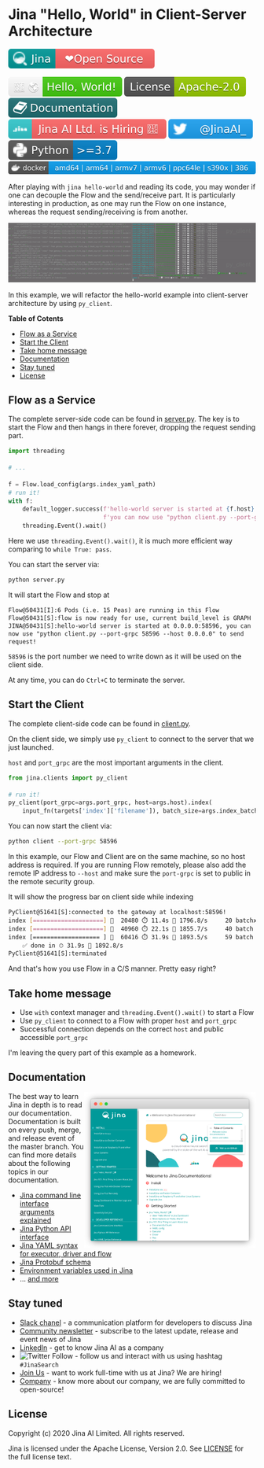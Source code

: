 # Jina "Hello, World" in Client-Server Architecture

<p align="center">
 
[![Jina](https://github.com/jina-ai/jina/blob/master/.github/badges/jina-badge.svg "We fully commit to open-source")](https://jina.ai)

[![Jina](https://github.com/jina-ai/jina/blob/master/.github/badges/jina-hello-world-badge.svg "Run Jina 'Hello, World!' without installing anything")](https://github.com/jina-ai/jina#jina-hello-world-)
[![Jina](https://github.com/jina-ai/jina/blob/master/.github/badges/license-badge.svg "Jina is licensed under Apache-2.0")](#license)
[![Jina Docs](https://github.com/jina-ai/jina/blob/master/.github/badges/docs-badge.svg "Checkout our docs and learn Jina")](https://docs.jina.ai)
[![We are hiring](https://github.com/jina-ai/jina/blob/master/.github/badges/jina-corp-badge-hiring.svg "We are hiring full-time position at Jina")](https://jobs.jina.ai)
<a href="https://twitter.com/intent/tweet?text=%F0%9F%91%8DCheck+out+Jina%3A+the+New+Open-Source+Solution+for+Neural+Information+Retrieval+%F0%9F%94%8D%40JinaAI_&url=https%3A%2F%2Fgithub.com%2Fjina-ai%2Fjina&hashtags=JinaSearch&original_referer=http%3A%2F%2Fgithub.com%2F&tw_p=tweetbutton" target="_blank">
  <img src="https://github.com/jina-ai/jina/blob/master/.github/badges/twitter-badge.svg"
       alt="tweet button" title="👍Share Jina with your friends on Twitter"></img>
</a>
[![Python 3.7 3.8](https://github.com/jina-ai/jina/blob/master/.github/badges/python-badge.svg "Jina supports Python 3.7 and above")](#)
[![Docker](https://github.com/jina-ai/jina/blob/master/.github/badges/docker-badge.svg "Jina is multi-arch ready, can run on differnt architectures")](https://hub.docker.com/r/jinaai/jina/tags)

</p>

After playing with `jina hello-world` and reading its code, you may wonder if one can decouple the Flow and the send/receive part. It is particularly interesting in production, as one may run the Flow on one instance, whereas the request sending/receiving is from another.

![Hello-worl in CS](hello-world-cs.gif)

In this example, we will refactor the hello-world example into client-server architecture by using `py_client`.

<!-- START doctoc generated TOC please keep comment here to allow auto update -->
<!-- DON'T EDIT THIS SECTION, INSTEAD RE-RUN doctoc TO UPDATE -->
**Table of Cotents**

- [Flow as a Service](#flow-as-a-service)
- [Start the Client](#start-the-client)
- [Take home message](#take-home-message)
- [Documentation](#documentation)
- [Stay tuned](#stay-tuned)
- [License](#license)

<!-- END doctoc generated TOC please keep comment here to allow auto update -->


## Flow as a Service

The complete server-side code can be found in [server.py](server.py). The key is to start the Flow and then hangs in there forever, dropping the request sending part. 

```python
import threading

# ...

f = Flow.load_config(args.index_yaml_path)
# run it!
with f:
    default_logger.success(f'hello-world server is started at {f.host}:{f.port_grpc}, '
                           f'you can now use "python client.py --port-grpc {f.port_grpc} --host {f.host}" to send request!')
    threading.Event().wait()
```

Here we use `threading.Event().wait()`, it is much more efficient way comparing to `while True: pass`.


You can start the server via:

```bash
python server.py
```

It will start the Flow and stop at

```text
Flow@50431[I]:6 Pods (i.e. 15 Peas) are running in this Flow
Flow@50431[S]:flow is now ready for use, current build_level is GRAPH
JINA@50431[S]:hello-world server is started at 0.0.0.0:58596, you can now use "python client.py --port-grpc 58596 --host 0.0.0.0" to send request!
```

`58596` is the port number we need to write down as it will be used on the client side. 

At any time, you can do `Ctrl+C` to terminate the server.

## Start the Client

The complete client-side code can be found in [client.py](client.py).

On the client side, we simply use `py_client` to connect to the server that we just launched. 

`host` and `port_grpc` are the most important arguments in the client.

```python
from jina.clients import py_client

# run it!
py_client(port_grpc=args.port_grpc, host=args.host).index(
    input_fn(targets['index']['filename']), batch_size=args.index_batch_size)
```

You can now start the client via:

```bash
python client --port-grpc 58596
```

In this example, our Flow and Client are on the same machine, so no host address is required. If you are running Flow remotely, please also add the remote IP address to `--host` and make sure the `port-grpc` is set to public in the remote security group.

It will show the progress bar on client side while indexing

```bash
PyClient@51641[S]:connected to the gateway at localhost:58596!
index [====================] 📃  20480 ⏱️ 11.4s 🐎 1796.8/s     20 batchx ...
index [====================] 📃  40960 ⏱️ 22.1s 🐎 1855.7/s     40 batch
index [=================== ] 📃  60416 ⏱️ 31.9s 🐎 1893.5/s     59 batch    [31.919 secs]
	✅ done in ⏱ 31.9s 🐎 1892.8/s
PyClient@51641[S]:terminated
```

And that's how you use Flow in a C/S manner. Pretty easy right?

## Take home message

- Use `with` context manager and `threading.Event().wait()` to start a Flow
- Use `py_client` to connect to a Flow with proper `host` and `port_grpc`
- Successful connection depends on the correct `host` and public accessible `port_grpc`

I'm leaving the query part of this example as a homework.


## Documentation 

<a href="https://docs.jina.ai/">
<img align="right" width="350px" src="https://github.com/jina-ai/jina/blob/master/.github/jina-docs.png" />
</a>

The best way to learn Jina in depth is to read our documentation. Documentation is built on every push, merge, and release event of the master branch. You can find more details about the following topics in our documentation.

- [Jina command line interface arguments explained](https://docs.jina.ai/chapters/cli/main.html)
- [Jina Python API interface](https://docs.jina.ai/api/jina.html)
- [Jina YAML syntax for executor, driver and flow](https://docs.jina.ai/chapters/yaml/yaml.html)
- [Jina Protobuf schema](https://docs.jina.ai/chapters/proto/main.html)
- [Environment variables used in Jina](https://docs.jina.ai/chapters/envs.html)
- ... [and more](https://docs.jina.ai/index.html)

## Stay tuned

- [Slack chanel](https://join.slack.com/t/jina-ai/shared_invite/zt-dkl7x8p0-rVCv~3Fdc3~Dpwx7T7XG8w) - a communication platform for developers to discuss Jina
- [Community newsletter](mailto:newsletter+subscribe@jina.ai) - subscribe to the latest update, release and event news of Jina
- [LinkedIn](https://www.linkedin.com/company/jinaai/) - get to know Jina AI as a company
- ![Twitter Follow](https://img.shields.io/twitter/follow/JinaAI_?label=Follow%20%40JinaAI_&style=social) - follow us and interact with us using hashtag `#JinaSearch`  
- [Join Us](mailto:hr@jina.ai) - want to work full-time with us at Jina? We are hiring!
- [Company](https://jina.ai) - know more about our company, we are fully committed to open-source!


## License

Copyright (c) 2020 Jina AI Limited. All rights reserved.

Jina is licensed under the Apache License, Version 2.0. See [LICENSE](https://github.com/jina-ai/jina/blob/master/LICENSE) for the full license text.


